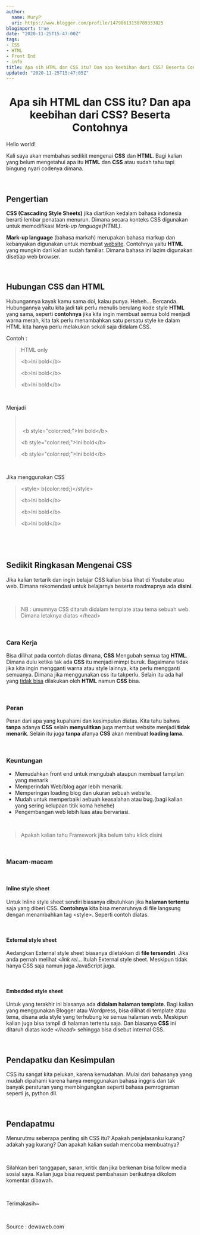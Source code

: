 ```yaml
---
author:
  name: MuryP
  uri: https://www.blogger.com/profile/14798613158789333825
blogimport: true
date: "2020-11-25T15:47:00Z"
tags:
- CSS
- HTML
- Front End
- info
title: Apa sih HTML dan CSS itu? Dan apa keebihan dari CSS? Beserta Contohnya
updated: "2020-11-25T15:47:05Z"
---
```

 
<h1 style="text-align: center;">Apa sih HTML dan CSS itu? Dan apa keebihan dari CSS? Beserta Contohnya</h1><p>Hello world!</p><p>Kali saya akan membahas sedikit mengenai <b>CSS</b> dan <b>HTML</b>. Bagi kalian yang belum mengetahui apa itu <b>HTML</b> dan <b>CSS</b> atau sudah tahu tapi bingung nyari codenya dimana.</p><p><br /></p><h2 style="text-align: left;">Pengertian</h2><p><b>CSS (Cascading Style Sheets)</b> jika diartikan kedalam bahasa indonesia berarti lembar penataan menurun. Dimana secara konteks CSS digunakan untuk memodifikasi <i>Mark-up language(HTML)</i>.</p><p><b>Mark-up language</b> (bahasa markah) merupakan bahasa markup dan kebanyakan digunakan untuk membuat <u>website</u>. Contohnya yaitu <b>HTML</b> yang mungkin dari kalian sudah familiar. Dimana bahasa ini lazim digunakan disetiap web browser.</p><p><br /></p><h2 style="text-align: left;">Hubungan CSS dan HTML</h2><p>Hubungannya kayak kamu sama doi, kalau punya. Heheh... Bercanda. Hubungannya yaitu kita jadi tak perlu menulis berulang kode style <b>HTML</b> yang sama, seperti <b>contohnya</b> jika kita ingin membuat semua bold menjadi warna merah, kita tak perlu menambahkan satu persatu style ke dalam HTML kita hanya perlu melakukan sekali saja didalam CSS.</p><p>Contoh :</p><p></p><blockquote><p>HTML only</p><p>&lt;b&gt;Ini bold&lt;/b&gt;&nbsp;</p><p>&lt;b&gt;Ini bold&lt;/b&gt;</p><p>&lt;b&gt;Ini bold&lt;/b&gt;</p><p></p></blockquote><p><br /></p><p>Menjadi</p><p></p><blockquote><p><br /></p><p>&nbsp;&lt;b style="color:red;"&gt;Ini bold&lt;/b&gt;</p><p>&lt;b style="color:red;"&gt;Ini bold&lt;/b&gt;</p><p>&lt;b style="color:red;"&gt;Ini bold&lt;/b&gt;</p><p></p></blockquote><p><br /></p><p>Jika menggunakan CSS</p><p></p><blockquote><p>&lt;style&gt; b{color:red;}&lt;/style&gt;</p><p>&lt;b&gt;Ini bold&lt;/b&gt;&nbsp;</p><p>&lt;b&gt;Ini bold&lt;/b&gt;</p><p>&lt;b&gt;Ini bold&lt;/b&gt;</p></blockquote><p></p><p><br /></p><p><br /></p><h2 style="text-align: left;">Sedikit Ringkasan Mengenai CSS</h2><p>Jika kalian tertarik dan ingin belajar CSS kalian bisa lihat di Youtube atau web. Dimana rekomendasi untuk belajarnya beserta roadmapnya ada <b>disini</b>.</p><p><br /></p><p></p><blockquote><p>NB : umumnya CSS ditaruh didalam template atau tema sebuah web. Dimana letaknya diatas &lt;/head&gt;</p><p></p></blockquote><p><br /></p><h3 style="text-align: left;">Cara Kerja</h3><p>Bisa dilihat pada contoh diatas dimana, <b>CSS</b> Mengubah semua tag <b>HTML</b>. Dimana dulu ketika tak ada <b>CSS</b> itu menjadi mimpi buruk. Bagaimana tidak jika kita ingin mengganti warna atau style lainnya, kita perlu mengganti semuanya. Dimana jika menggunakan css itu takperlu. Selain itu ada hal yang <u>tidak bisa</u> dilakukan oleh <b>HTML</b> namun <b>CSS</b> bisa.</p><p><br /></p><h3 style="text-align: left;">Peran</h3><p>Peran dari apa yang kupahami dan kesimpulan diatas. Kita tahu bahwa <b>tanpa</b> adanya <b>CSS</b> selain <b>menyulitkan</b> juga membut website menjadi <b>tidak menarik</b>. Selain itu juga <b>tanpa</b> afanya <b>CSS</b> akan membuat <b>loading lama</b>.</p><p><br /></p><h3 style="text-align: left;">Keuntungan</h3><p></p><ul style="text-align: left;"><li>Memudahkan front end untuk mengubah ataupun membuat tampilan yang menarik</li><li>Memperindah Web/blog agar lebih menarik.</li><li>Memperingan loading blog dan ukuran sebuah website.</li><li>Mudah untuk memperbaiki aebuah keasalahan atau bug.(bagi kalian yang sering kelupaan titik koma hehehe)</li><li>Pengembangan web lebih luas atau bervariasi.</li></ul><p></p><p><br /></p><p></p><blockquote><p>Apakah kalian tahu Framework jika belum tahu klick disini</p><p></p></blockquote><p><br /></p><h3 style="text-align: left;">Macam-macam</h3><p><br /></p><h4 style="text-align: left;">Inline style sheet</h4><p>Untuk Inline style sheet sendiri biasanya dibutuhkan jika <b>halaman tertentu</b> saja yang diberi CSS. <b>Contohnya</b> kita bisa menaruhnya di file langsung dengan menambahkan tag &lt;style&gt;. Seperti contoh diatas.</p><p><br /></p><h4 style="text-align: left;">External style sheet</h4><p>Aedangkan External style sheet biasanya diletakkan di <b>file tersendiri</b>. Jika anda pernah melihat <i>&lt;link rel...</i> Itulah External style sheet. Meskipun tidak hanya CSS saja namun juga JavaScript juga.</p><p><br /></p><h4 style="text-align: left;">Embedded style sheet</h4><p>Untuk yang terakhir ini biasanya ada <b>didalam halaman template</b>. Bagi kalian yang menggunakan Blogger atau Wordpress, bisa dilihat di template atau tema, disana ada style yang terhubung ke semua halaman web. Meskipun kalian juga bisa tampil di halaman tertentu saja. Dan biasanya <b>CSS</b> ini ditaruh diatas kode <i>&lt;/head&gt; </i>sehingga bisa disebut internal CSS.&nbsp;</p><p><br /></p><h2 style="text-align: left;">Pendapatku dan Kesimpulan</h2><p>CSS itu sangat kita pelukan, karena kemudahan. Mulai dari bahasanya yang mudah dipahami karena hanya menggunakan bahasa inggris dan tak banyak peraturan yang membingungkan seperti bahasa pemrograman seperti js, python dll.</p><p><br /></p><h2 style="text-align: left;">Pendapatmu</h2><p>Menurutmu seberapa penting sih CSS itu? Apakah penjelasanku kurang? adakah yag kurang? Dan apakah kalian sudah mencoba membuatnya?</p><p><br /></p><p>Silahkan beri tanggapan, saran, kritik dan jika berkenan bisa follow media sosial saya. Kalian juga bisa request pembahasan berikutnya dikolom komentar dibawah.</p><p><br /></p><p>Terimakasih~</p><p><br /></p><p>Source : dewaweb.com</p><p><br /></p>
 
